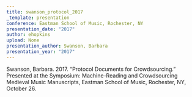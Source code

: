 ```yaml
---
title: swanson_protocol_2017
_template: presentation
conference: Eastman School of Music, Rochester, NY
presentation_date: "2017"
author: ehopkins
upload: None
presentation_author: Swanson, Barbara
presentation_year: "2017"
---
```

Swanson, Barbara. 2017. “Protocol Documents for Crowdsourcing.” Presented at the Symposium: Machine-Reading and Crowdsourcing Medieval Music Manuscripts, Eastman School of Music, Rochester, NY, October 26.